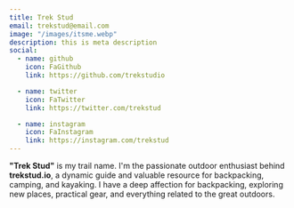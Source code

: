 ```yaml
---
title: Trek Stud
email: trekstud@email.com
image: "/images/itsme.webp"
description: this is meta description
social:
  - name: github
    icon: FaGithub
    link: https://github.com/trekstudio

  - name: twitter
    icon: FaTwitter
    link: https://twitter.com/trekstud

  - name: instagram
    icon: FaInstagram
    link: https://instagram.com/trekstud
---
```


**"Trek Stud"** is my trail name. I'm the passionate outdoor enthusiast behind **trekstud.io**, a dynamic guide and valuable resource for backpacking, camping, and kayaking. I have a deep affection for backpacking, exploring new places, practical gear, and everything related to the great outdoors.
